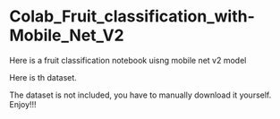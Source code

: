 # Colab_Fruit_classification_with-Mobile_Net_V2
Here is a fruit classification notebook uisng mobile net v2 model

Here is th dataset.

The dataset is not included, you have to manually download it yourself.
Enjoy!!!
